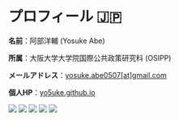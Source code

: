 # プロフィール 🇯🇵

**名前**：阿部洋輔 (Yosuke Abe)

**所属**：大阪大学大学院国際公共政策研究科 (OSIPP)

**メールアドレス**：[yosuke.abe0507[at]gmail.com](mailto:yosuke.abe0507@gmail.com)

**個人HP**：[yo5uke.github.io](https://yo5uke.github.io/)

![](http://github-profile-summary-cards.vercel.app/api/cards/profile-details?username=yo5uke&theme=tokyonight)
![](http://github-profile-summary-cards.vercel.app/api/cards/repos-per-language?username=yo5uke&theme=tokyonight)
![](http://github-profile-summary-cards.vercel.app/api/cards/most-commit-language?username=yo5uke&theme=tokyonight)
![](http://github-profile-summary-cards.vercel.app/api/cards/stats?username=yo5uke&theme=tokyonight)
![](http://github-profile-summary-cards.vercel.app/api/cards/productive-time?username=yo5uke&theme=tokyonight&utcOffset=9)


